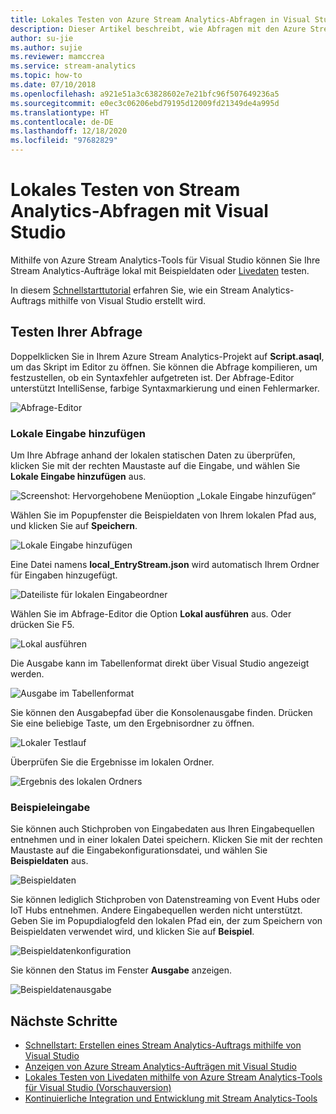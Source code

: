 ```yaml
---
title: Lokales Testen von Azure Stream Analytics-Abfragen in Visual Studio
description: Dieser Artikel beschreibt, wie Abfragen mit den Azure Stream Analytics-Tools für Visual Studio lokal getestet werden.
author: su-jie
ms.author: sujie
ms.reviewer: mamccrea
ms.service: stream-analytics
ms.topic: how-to
ms.date: 07/10/2018
ms.openlocfilehash: a921e51a3c63828602e7e21bfc96f507649236a5
ms.sourcegitcommit: e0ec3c06206ebd79195d12009fd21349de4a995d
ms.translationtype: HT
ms.contentlocale: de-DE
ms.lasthandoff: 12/18/2020
ms.locfileid: "97682829"
---
```

# <a name="test-stream-analytics-queries-locally-with-visual-studio"></a>Lokales Testen von Stream Analytics-Abfragen mit Visual Studio

Mithilfe von Azure Stream Analytics-Tools für Visual Studio können Sie Ihre Stream Analytics-Aufträge lokal mit Beispieldaten oder [Livedaten](stream-analytics-live-data-local-testing.md) testen. 

In diesem [Schnellstarttutorial](stream-analytics-quick-create-vs.md) erfahren Sie, wie ein Stream Analytics-Auftrags mithilfe von Visual Studio erstellt wird.

## <a name="test-your-query"></a>Testen Ihrer Abfrage

Doppelklicken Sie in Ihrem Azure Stream Analytics-Projekt auf **Script.asaql**, um das Skript im Editor zu öffnen. Sie können die Abfrage kompilieren, um festzustellen, ob ein Syntaxfehler aufgetreten ist. Der Abfrage-Editor unterstützt IntelliSense, farbige Syntaxmarkierung und einen Fehlermarker.

![Abfrage-Editor](./media/stream-analytics-vs-tools-local-run/stream-analytics-tools-for-vs-query-01.png)
 
### <a name="add-local-input"></a>Lokale Eingabe hinzufügen

Um Ihre Abfrage anhand der lokalen statischen Daten zu überprüfen, klicken Sie mit der rechten Maustaste auf die Eingabe, und wählen Sie **Lokale Eingabe hinzufügen** aus.
   
![Screenshot: Hervorgehobene Menüoption „Lokale Eingabe hinzufügen“](./media/stream-analytics-vs-tools-local-run/stream-analytics-tools-for-vs-add-local-input-01.png)
   
Wählen Sie im Popupfenster die Beispieldaten von Ihrem lokalen Pfad aus, und klicken Sie auf **Speichern**.
   
![Lokale Eingabe hinzufügen](./media/stream-analytics-vs-tools-local-run/stream-analytics-tools-for-vs-add-local-input-02.png)
   
Eine Datei namens **local_EntryStream.json** wird automatisch Ihrem Ordner für Eingaben hinzugefügt.
   
![Dateiliste für lokalen Eingabeordner](./media/stream-analytics-vs-tools-local-run/stream-analytics-tools-for-vs-add-local-input-03.png)
   
Wählen Sie im Abfrage-Editor die Option **Lokal ausführen** aus. Oder drücken Sie F5.
   
![Lokal ausführen](./media/stream-analytics-vs-tools-local-run/stream-analytics-tools-for-vs-local-run-01.png)
   
Die Ausgabe kann im Tabellenformat direkt über Visual Studio angezeigt werden.

![Ausgabe im Tabellenformat](./media/stream-analytics-vs-tools-local-run/stream-analytics-for-vs-local-result.png)

Sie können den Ausgabepfad über die Konsolenausgabe finden. Drücken Sie eine beliebige Taste, um den Ergebnisordner zu öffnen.
   
![Lokaler Testlauf](./media/stream-analytics-vs-tools-local-run/stream-analytics-tools-for-vs-local-run-02.png)
   
Überprüfen Sie die Ergebnisse im lokalen Ordner.
   
![Ergebnis des lokalen Ordners](./media/stream-analytics-vs-tools-local-run/stream-analytics-tools-for-vs-local-run-03.png)
   

### <a name="sample-input"></a>Beispieleingabe
Sie können auch Stichproben von Eingabedaten aus Ihren Eingabequellen entnehmen und in einer lokalen Datei speichern. Klicken Sie mit der rechten Maustaste auf die Eingabekonfigurationsdatei, und wählen Sie **Beispieldaten** aus. 

![Beispieldaten](./media/stream-analytics-vs-tools-local-run/stream-analytics-tools-for-vs-sample-data-01.png)

Sie können lediglich Stichproben von Datenstreaming von Event Hubs oder IoT Hubs entnehmen. Andere Eingabequellen werden nicht unterstützt. Geben Sie im Popupdialogfeld den lokalen Pfad ein, der zum Speichern von Beispieldaten verwendet wird, und klicken Sie auf **Beispiel**.

![Beispieldatenkonfiguration](./media/stream-analytics-vs-tools-local-run/stream-analytics-tools-for-vs-sample-data-02.png)
 
Sie können den Status im Fenster **Ausgabe** anzeigen. 

![Beispieldatenausgabe](./media/stream-analytics-vs-tools-local-run/stream-analytics-tools-for-vs-sample-data-03.png)

## <a name="next-steps"></a>Nächste Schritte

* [Schnellstart: Erstellen eines Stream Analytics-Auftrags mithilfe von Visual Studio](stream-analytics-quick-create-vs.md)
* [Anzeigen von Azure Stream Analytics-Aufträgen mit Visual Studio](stream-analytics-vs-tools.md)
* [Lokales Testen von Livedaten mithilfe von Azure Stream Analytics-Tools für Visual Studio (Vorschauversion)](stream-analytics-live-data-local-testing.md)
* [Kontinuierliche Integration und Entwicklung mit Stream Analytics-Tools](stream-analytics-tools-for-visual-studio-cicd.md)

